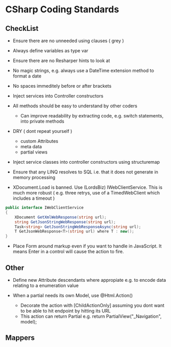 # CSharp Coding Standards

## CheckList
* Ensure there are no unneeded using clauses ( grey )
* Always define variables as type var
* Ensure there are no Resharper hints to look at
* No magic strings, e.g. always use a DateTime extension method to format a date
* No spaces immeditely before or after brackets
* Inject services into Controller constructors 
* All methods should be easy to understand by other coders
	* Can improve readability by extracting code, e.g. switch statements, into private methods
* DRY ( dont repeat yourself )
	* custom Attributes
	* meta data
	* partial views
* Inject service classes into controller constructors using structuremap
* Ensure that any LINQ resolves to SQL i.e. that it does not generate in memory processing

* XDocument.Load is banned. Use (LordsBiz) IWebClientService. This is much more robust ( e.g. three retrys, use of a TimedWebClient which includes a timeout ) 

```c#
public interface IWebClientService
{
    XDocument GetXmlWebResponse(string url);
    string GetJsonStringWebResponse(string url);
    Task<string> GetJsonStringWebResponseAsync(string url);
    T GetJsonWebResponse<T>(string url) where T : new();
}
```

* Place Form around markup even if you want to handle in JavaScript. It means Enter in a control will cause the action to fire.

## Other
* Define new Attribute descendants where appropiate e.g. to encode data relating to a enumeration value

* When a partial needs its own Model, use @Html.Action()
	* Decorate the action with [ChildActionOnly] assuming you dont want to be able to hit endpoint by hitting its URL
	* This action can return Partial e.g.  return PartialView("_Navigation", model);


## Mappers

